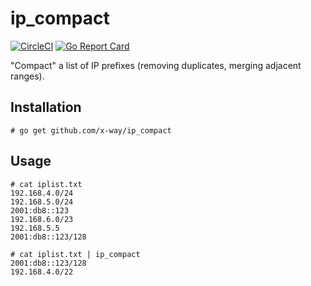 # ip_compact
[![CircleCI](https://circleci.com/gh/x-way/ip_compact/tree/master.svg?style=svg)](https://circleci.com/gh/x-way/ip_compact/tree/master)
[![Go Report Card](https://goreportcard.com/badge/github.com/x-way/ip_compact)](https://goreportcard.com/report/github.com/x-way/ip_compact)

"Compact" a list of IP prefixes (removing duplicates, merging adjacent ranges).

## Installation

```
# go get github.com/x-way/ip_compact
```

## Usage

```
# cat iplist.txt
192.168.4.0/24
192.168.5.0/24
2001:db8::123
192.168.6.0/23
192.168.5.5
2001:db8::123/128

# cat iplist.txt | ip_compact
2001:db8::123/128
192.168.4.0/22
```
